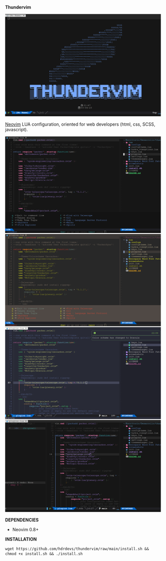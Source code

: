 **Thundervim**

<p align="center">
  <img src="https://raw.githubusercontent.com/hdrdevs/thundervim/master/screenshots/thundervim-start.png?raw=true"/>
</p>

[Neovim](https://neovim.io/)
LUA configuration, oriented for web developers (html, css, SCSS, javascript).

![thundervim menu](https://raw.githubusercontent.com/hdrdevs/thundervim/master/screenshots/thundervim-menu.png)
![thundervim - gruvbox ](https://raw.githubusercontent.com/hdrdevs/thundervim/master/screenshots/thundervim-gruvbox.png)
![thundervim - dracula ](https://raw.githubusercontent.com/hdrdevs/thundervim/master/screenshots/thundervim-dracula.png)
![thundervim - menu ](https://raw.githubusercontent.com/hdrdevs/thundervim/master/screenshots/thundervim-undo.png)

**DEPENDENCIES**

-   Neovim 0.8+

**INSTALLATION**

```console
wget https://github.com/hdrdevs/thundervim/raw/main/install.sh && chmod +x install.sh && ./install.sh
```
